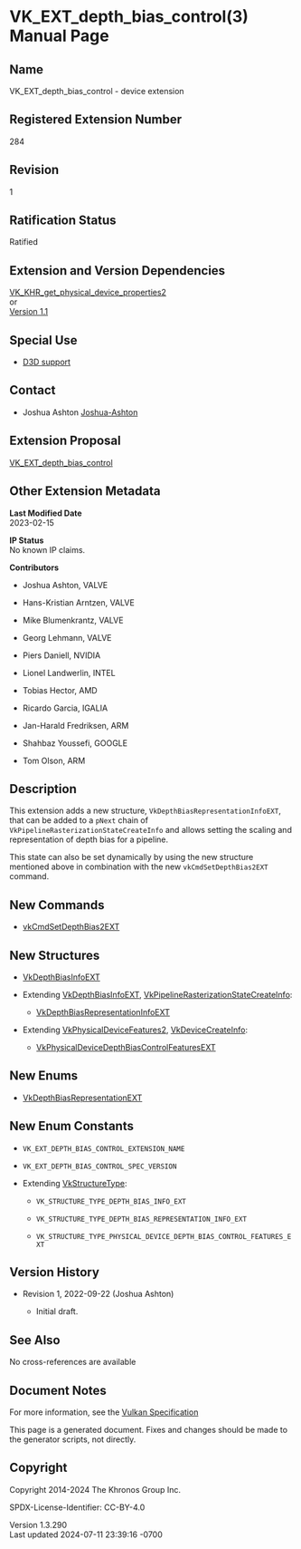 # VK_EXT_depth_bias_control(3) Manual Page

## Name

VK_EXT_depth_bias_control - device extension



## <a href="#_registered_extension_number" class="anchor"></a>Registered Extension Number

284

## <a href="#_revision" class="anchor"></a>Revision

1

## <a href="#_ratification_status" class="anchor"></a>Ratification Status

Ratified

## <a href="#_extension_and_version_dependencies" class="anchor"></a>Extension and Version Dependencies

[VK_KHR_get_physical_device_properties2](https://registry.khronos.org/vulkan/specs/1.3-extensions/man/html/VK_KHR_get_physical_device_properties2.html)  
or  
[Version 1.1](#versions-1.1)  

## <a href="#_special_use" class="anchor"></a>Special Use

- <a
  href="https://registry.khronos.org/vulkan/specs/1.3-extensions/html/vkspec.html#extendingvulkan-compatibility-specialuse"
  target="_blank" rel="noopener">D3D support</a>

## <a href="#_contact" class="anchor"></a>Contact

- Joshua Ashton <a
  href="https://github.com/KhronosGroup/Vulkan-Docs/issues/new?body=%5BVK_EXT_depth_bias_control%5D%20@Joshua-Ashton%0A*Here%20describe%20the%20issue%20or%20question%20you%20have%20about%20the%20VK_EXT_depth_bias_control%20extension*"
  target="_blank" rel="nofollow noopener"><em></em>Joshua-Ashton</a>

## <a href="#_extension_proposal" class="anchor"></a>Extension Proposal

[VK_EXT_depth_bias_control](https://github.com/KhronosGroup/Vulkan-Docs/tree/main/proposals/VK_EXT_depth_bias_control.adoc)

## <a href="#_other_extension_metadata" class="anchor"></a>Other Extension Metadata

**Last Modified Date**  
2023-02-15

**IP Status**  
No known IP claims.

**Contributors**  
- Joshua Ashton, VALVE

- Hans-Kristian Arntzen, VALVE

- Mike Blumenkrantz, VALVE

- Georg Lehmann, VALVE

- Piers Daniell, NVIDIA

- Lionel Landwerlin, INTEL

- Tobias Hector, AMD

- Ricardo Garcia, IGALIA

- Jan-Harald Fredriksen, ARM

- Shahbaz Youssefi, GOOGLE

- Tom Olson, ARM

## <a href="#_description" class="anchor"></a>Description

This extension adds a new structure, `VkDepthBiasRepresentationInfoEXT`,
that can be added to a `pNext` chain of
`VkPipelineRasterizationStateCreateInfo` and allows setting the scaling
and representation of depth bias for a pipeline.

This state can also be set dynamically by using the new structure
mentioned above in combination with the new `vkCmdSetDepthBias2EXT`
command.

## <a href="#_new_commands" class="anchor"></a>New Commands

- [vkCmdSetDepthBias2EXT](https://registry.khronos.org/vulkan/specs/1.3-extensions/man/html/vkCmdSetDepthBias2EXT.html)

## <a href="#_new_structures" class="anchor"></a>New Structures

- [VkDepthBiasInfoEXT](https://registry.khronos.org/vulkan/specs/1.3-extensions/man/html/VkDepthBiasInfoEXT.html)

- Extending [VkDepthBiasInfoEXT](https://registry.khronos.org/vulkan/specs/1.3-extensions/man/html/VkDepthBiasInfoEXT.html),
  [VkPipelineRasterizationStateCreateInfo](https://registry.khronos.org/vulkan/specs/1.3-extensions/man/html/VkPipelineRasterizationStateCreateInfo.html):

  - [VkDepthBiasRepresentationInfoEXT](https://registry.khronos.org/vulkan/specs/1.3-extensions/man/html/VkDepthBiasRepresentationInfoEXT.html)

- Extending [VkPhysicalDeviceFeatures2](https://registry.khronos.org/vulkan/specs/1.3-extensions/man/html/VkPhysicalDeviceFeatures2.html),
  [VkDeviceCreateInfo](https://registry.khronos.org/vulkan/specs/1.3-extensions/man/html/VkDeviceCreateInfo.html):

  - [VkPhysicalDeviceDepthBiasControlFeaturesEXT](https://registry.khronos.org/vulkan/specs/1.3-extensions/man/html/VkPhysicalDeviceDepthBiasControlFeaturesEXT.html)

## <a href="#_new_enums" class="anchor"></a>New Enums

- [VkDepthBiasRepresentationEXT](https://registry.khronos.org/vulkan/specs/1.3-extensions/man/html/VkDepthBiasRepresentationEXT.html)

## <a href="#_new_enum_constants" class="anchor"></a>New Enum Constants

- `VK_EXT_DEPTH_BIAS_CONTROL_EXTENSION_NAME`

- `VK_EXT_DEPTH_BIAS_CONTROL_SPEC_VERSION`

- Extending [VkStructureType](https://registry.khronos.org/vulkan/specs/1.3-extensions/man/html/VkStructureType.html):

  - `VK_STRUCTURE_TYPE_DEPTH_BIAS_INFO_EXT`

  - `VK_STRUCTURE_TYPE_DEPTH_BIAS_REPRESENTATION_INFO_EXT`

  - `VK_STRUCTURE_TYPE_PHYSICAL_DEVICE_DEPTH_BIAS_CONTROL_FEATURES_EXT`

## <a href="#_version_history" class="anchor"></a>Version History

- Revision 1, 2022-09-22 (Joshua Ashton)

  - Initial draft.

## <a href="#_see_also" class="anchor"></a>See Also

No cross-references are available

## <a href="#_document_notes" class="anchor"></a>Document Notes

For more information, see the <a
href="https://registry.khronos.org/vulkan/specs/1.3-extensions/html/vkspec.html#VK_EXT_depth_bias_control"
target="_blank" rel="noopener">Vulkan Specification</a>

This page is a generated document. Fixes and changes should be made to
the generator scripts, not directly.

## <a href="#_copyright" class="anchor"></a>Copyright

Copyright 2014-2024 The Khronos Group Inc.

SPDX-License-Identifier: CC-BY-4.0

Version 1.3.290  
Last updated 2024-07-11 23:39:16 -0700
